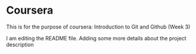 # Coursera
This is for the purpose of coursera: Introduction to Git and Github (Week 3)

I am editing the README file. Adding some more details about the project description

